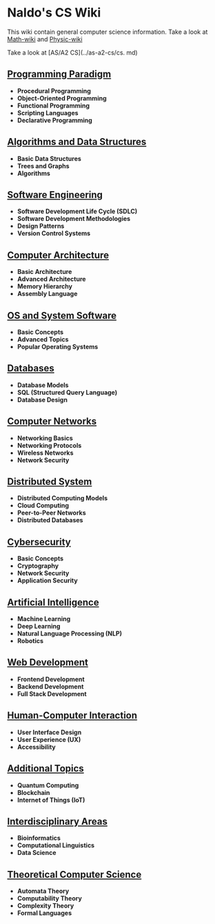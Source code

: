 # Naldo's CS Wiki

This wiki contain general computer science information.
Take a look at [Math-wiki](../math/math.md) and [Physic-wiki](../physic/physic.md)

Take a look at [AS/A2 CS](../as-a2-cs/cs. md)

## [Programming Paradigm](programming-paradigm.ipynb)

- **Procedural Programming**
- **Object-Oriented Programming**
- **Functional Programming**
- **Scripting Languages**
- **Declarative Programming**

## [Algorithms and Data Structures](algorithms-and-data-structures.ipynb)

- **Basic Data Structures**
- **Trees and Graphs**
- **Algorithms**

## [Software Engineering](software-engineering.ipynb)

- **Software Development Life Cycle (SDLC)**
- **Software Development Methodologies**
- **Design Patterns**
- **Version Control Systems**

## [Computer Architecture](computer-architecture.ipynb)

- **Basic Architecture**
- **Advanced Architecture**
- **Memory Hierarchy**
- **Assembly Language**

## [OS and System Software](os-system-software.ipynb)

- **Basic Concepts**
- **Advanced Topics**
- **Popular Operating Systems**

## [Databases](databases.ipynb)

- **Database Models**
- **SQL (Structured Query Language)**
- **Database Design**

## [Computer Networks](computer-networks.ipynb)

- **Networking Basics**
- **Networking Protocols**
- **Wireless Networks**
- **Network Security**

## [Distributed System](distributed-system.ipynb)

- **Distributed Computing Models**
- **Cloud Computing**
- **Peer-to-Peer Networks**
- **Distributed Databases**

## [Cybersecurity](cybersecurity.ipynb)

- **Basic Concepts**
- **Cryptography**
- **Network Security**
- **Application Security**

## [Artificial Intelligence](artificial-intelligence.ipynb)

- **Machine Learning**
- **Deep Learning**
- **Natural Language Processing (NLP)**
- **Robotics**

## [Web Development](web-development.ipynb)

- **Frontend Development**
- **Backend Development**
- **Full Stack Development**

## [Human-Computer Interaction](human-computer-interaction.ipynb)

- **User Interface Design**
- **User Experience (UX)**
- **Accessibility**

## [Additional Topics](additional-topics.ipynb)

- **Quantum Computing**
- **Blockchain**
- **Internet of Things (IoT)**

## [Interdisciplinary Areas](interdisciplinary.ipynb)

- **Bioinformatics**
- **Computational Linguistics**
- **Data Science**

## [Theoretical Computer Science](theoretical-computer-science.ipynb)

- **Automata Theory**
- **Computability Theory**
- **Complexity Theory**
- **Formal Languages**